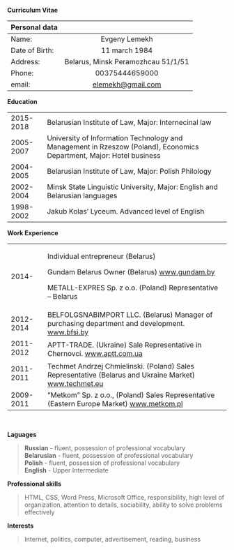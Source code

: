 **Curriculum Vitae**

| Personal data   |            |  
|----------|:-------------:|
| Name: |  Evgeny Lemekh |
| Date of Birth:  |    11 march 1984    |  
| Address: | Belarus, Minsk Peramozhcau 51/1/51  |  
| Phone: | 00375444659000 | 
| email: | elemekh@gmail.com |


**Education**  


<table>
  <tr>
   <td>
       2015-2018
   </td>
   <td>
        Belarusian Institute of Law, Major: Internecinal law 
   </td>
  </tr>
  <tr>
   <td>
        2005-2007
   </td>
   <td>
        University of Information Technology and Management in Rzeszow (Poland), Economics Department, Major: Hotel business
  </td>
  </tr>
  <tr>
   <td> 
       2004-2005
    </td>
   <td>
        Belarusian Institute of Law, Major: Polish Philology
   </td>
  </tr>
  <tr>
   <td> 2002-2004
   </td>
   <td>
        Minsk State Linguistic University, Major: English and Belarusian languages
    </td>
  </tr>
  <tr>
   <td>
    1998-2002
   </td>
   <td>
    Jakub Kolas’ Lyceum. Advanced level of English
   </td>
  </tr>
</table>


 **Work Experience**


<table>
  <tr>
   <td>2014-
   </td>
   <td>
     
Individual entrepreneur (Belarus)


   Gundam Belarus Owner (Belarus) <a href="https://www.gundam.by">www.gundam.by</a>


   METALL-EXPRES Sp. z o.o. (Poland) Representative – Belarus
   </td>
  </tr>
  <tr>
   <td>
    2012-2014
   </td>
   <td>
    BELFOLGSNABIMPORT LLC. (Belarus) Manager of purchasing department and development. <a href="http://www.bfsi.by/">www.bfsi.by</a>
   </td>
  </tr>
  <tr>
   <td>
    2011-2012
   </td>
   <td rowspan="2" >
    APTT-TRADE. (Ukraine) Sale Representative in Chernovci. <a href="http://www.aptt.com.ua/">www.aptt.com.ua</a>
   </td>
  </tr>
  <tr>
   <td>
   </td>
  </tr>
  <tr>
   <td>
    2011-2011
   </td>
   <td rowspan="2" >
    Techmet Andrzej Chmielinski. (Poland) Sales Representative (Belarus and Ukraine Market) <a href="http://www.techmet.eu/">www.techmet.eu</a>
   </td>
  </tr>
  <tr>
   <td>
   </td>
  </tr>
  <tr>
   <td>
    2009- 2011
   </td>
   <td>
    ”Metkom” Sp. z o.o., (Poland) Sales Representative (Eastern Europe Market) <a href="http://www.metkom.pl/">www.metkom.pl</a>
   </td>
  </tr>
</table>
<br>


**Laguages**

> **Russian** - fluent, possession of professional vocabulary<br>
**Belarusian** - fluent, possession of professional vocabulary<br>
**Polish** - fluent, possession of professional vocabulary<br>
**English** - Upper Intermediate<br>

**Professional skills**


> HTML, CSS, Word Press, Microsoft Office, responsibility, high level of organization, attention to details, sociability, ability to solve problems effectively

**Interests**

> Internet, politics, computer, advertisement, reading, business
